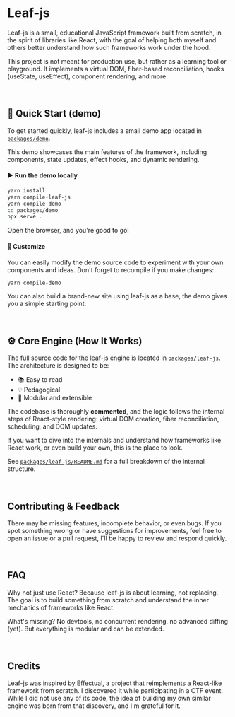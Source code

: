 # Leaf-js

Leaf-js is a small, educational JavaScript framework built from scratch, in the spirit of libraries like React, with the goal of helping both myself and others better understand how such frameworks work under the hood.

This project is not meant for production use, but rather as a learning tool or playground. It implements a virtual DOM, fiber-based reconciliation, hooks (useState, useEffect), component rendering, and more.
<br><br><br>





## 🧪 Quick Start (demo)

To get started quickly, leaf-js includes a small demo app located in [`packages/demo`](./packages/demo).

This demo showcases the main features of the framework, including components, state updates, effect hooks, and dynamic rendering.

#### ▶️ Run the demo locally

```bash
yarn install
yarn compile-leaf-js
yarn compile-demo
cd packages/demo
npx serve .
```
Open the browser, and you're good to go!

#### 🧪 Customize

You can easily modify the demo source code to experiment with your own components and ideas. Don't forget to recompile if you make changes:
```bash
yarn compile-demo
```

You can also build a brand-new site using leaf-js as a base, the demo gives you a simple starting point.
<br><br><br>







## ⚙️ Core Engine (How It Works)

The full source code for the leaf-js engine is located in [`packages/leaf-js`](./packages/leaf-js). The architecture is designed to be:

- 📚 Easy to read
- 💡 Pedagogical
- 🧩 Modular and extensible

The codebase is thoroughly **commented**, and the logic follows the internal steps of React-style rendering: virtual DOM creation, fiber reconciliation, scheduling, and DOM updates.

If you want to dive into the internals and understand how frameworks like React work, or even build your own, this is the place to look.

See [`packages/leaf-js/README.md`](./packages/leaf-js/README.md) for a full breakdown of the internal structure.
<br><br><br>






## Contributing & Feedback

There may be missing features, incomplete behavior, or even bugs. If you spot something wrong or have suggestions for improvements, feel free to open an issue or a pull request, I'll be happy to review and respond quickly.
<br><br><br>



## FAQ

Why not just use React?
Because leaf-js is about learning, not replacing. The goal is to build something from scratch and understand the inner mechanics of frameworks like React.

What's missing?
No devtools, no concurrent rendering, no advanced diffing (yet). But everything is modular and can be extended.
<br><br><br>



## Credits

Leaf-js was inspired by Effectual, a project that reimplements a React-like framework from scratch. I discovered it while participating in a CTF event. While I did not use any of its code, the idea of building my own similar engine was born from that discovery, and I'm grateful for it.


